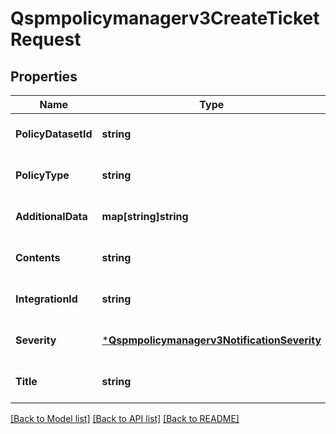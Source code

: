 # Qspmpolicymanagerv3CreateTicketRequest

## Properties
Name | Type | Description | Notes
------------ | ------------- | ------------- | -------------
**PolicyDatasetId** | **string** |  | [optional] [default to null]
**PolicyType** | **string** |  | [optional] [default to null]
**AdditionalData** | **map[string]string** |  | [optional] [default to null]
**Contents** | **string** |  | [optional] [default to null]
**IntegrationId** | **string** |  | [optional] [default to null]
**Severity** | [***Qspmpolicymanagerv3NotificationSeverity**](qspmpolicymanagerv3NotificationSeverity.md) |  | [optional] [default to null]
**Title** | **string** |  | [optional] [default to null]

[[Back to Model list]](../README.md#documentation-for-models) [[Back to API list]](../README.md#documentation-for-api-endpoints) [[Back to README]](../README.md)

